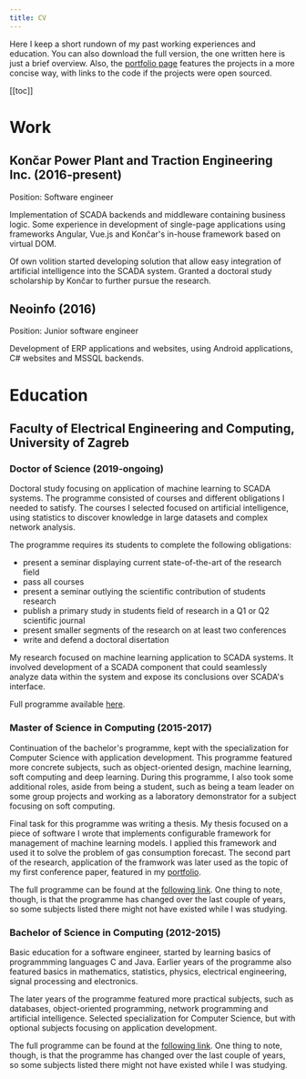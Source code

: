 ```yaml
---
title: CV
---
```


Here I keep a short rundown of my past working experiences and education. You
can also download the full version, the one written here is just a brief
overview. Also, the [portfolio page](portfolio/) features the projects in a
more concise way, with links to the code if the projects were open sourced.

<!--<download-button label="PDF version" path="CV-Zlatan_Sicanica.pdf" />-->

[[toc]]

# Work

## Končar Power Plant and Traction Engineering Inc. (2016-present)

Position: Software engineer

Implementation of SCADA backends and middleware containing business logic. Some
experience in development of single-page applications using frameworks Angular,
Vue.js and Končar's in-house framework based on virtual DOM.

Of own volition started developing solution that allow easy integration of
artificial intelligence into the SCADA system. Granted a doctoral study
scholarship by Končar to further pursue the research.

## Neoinfo (2016)

Position: Junior software engineer

Development of ERP applications and websites, using Android applications, C#
websites and MSSQL backends.

# Education

## Faculty of Electrical Engineering and Computing, University of Zagreb

### Doctor of Science (2019-ongoing)

Doctoral study focusing on application of machine learning to SCADA systems.
The programme consisted of courses and different obligations I needed to
satisfy. The courses I selected focused on artificial intelligence, using
statistics to discover knowledge in large datasets and complex network
analysis.

The programme requires its students to complete the following obligations:
  * present a seminar displaying current state-of-the-art of the research field
  * pass all courses
  * present a seminar outlying the scientific contribution of students research
  * publish a primary study in students field of research in a Q1 or Q2
    scientific journal
  * present smaller segments of the research on at least two conferences
  * write and defend a doctoral disertation

My research focused on machine learning application to SCADA systems. It
involved development of a SCADA component that could seamlessly analyze data
within the system and expose its conclusions over SCADA's interface.

Full programme available
[here](https://www.fer.unizg.hr/en/studies/doctoral/study_programme).

### Master of Science in Computing (2015-2017)

Continuation of the bachelor's programme, kept with the specialization for
Computer Science with application development. This programme featured more
concrete subjects, such as object-oriented design, machine learning, soft
computing and deep learning. During this programme, I also took some additional
roles, aside from being a student, such as being a team leader on some group
projects and working as a laboratory demonstrator for a subject focusing on
soft computing.

Final task for this programme was writing a thesis. My thesis focused on a
piece of software I wrote that implements configurable framework for management
of machine learning models. I applied this framework and used it to solve the
problem of gas consumption forecast. The second part of the research,
application of the framwork was later used as the topic of my first conference
paper, featured in my [portfolio](portfolio/gas_forecast.html).

The full programme can be found at the [following
link](https://www.fer.unizg.hr/en/studies/master/computing). One thing to
note, though, is that the programme has changed over the last couple of years,
so some subjects listed there might not have existed while I was studying.

### Bachelor of Science in Computing (2012-2015)

Basic education for a software engineer, started by learning basics of
programmming languages C and Java. Earlier years of the programme also featured
basics in mathematics, statistics, physics, electrical engineering, signal
processing and electronics.

The later years of the programme featured more practical subjects, such as
databases, object-oriented programming, network programming and artificial
intelligence. Selected specialization for Computer Science, but with optional
subjects focusing on application development.

The full programme can be found at the [following
link](https://www.fer.unizg.hr/en/studies/bachelor/computing). One thing to
note, though, is that the programme has changed over the last couple of years,
so some subjects listed there might not have existed while I was studying.
